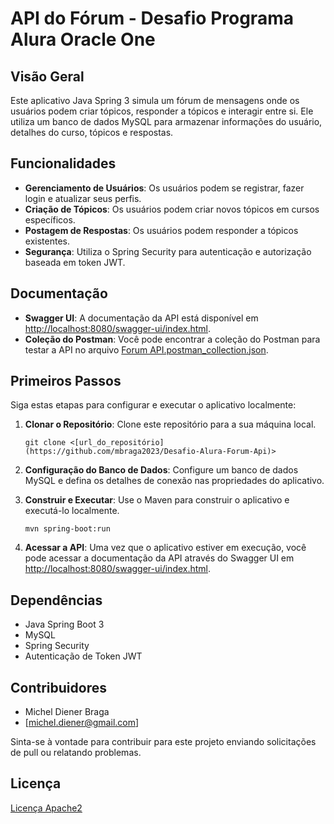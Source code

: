 # API do Fórum -  Desafio Programa Alura Oracle One

## Visão Geral
Este aplicativo Java Spring 3 simula um fórum de mensagens onde os usuários podem criar tópicos, responder a tópicos e interagir entre si. Ele utiliza um banco de dados MySQL para armazenar informações do usuário, detalhes do curso, tópicos e respostas.

## Funcionalidades
- **Gerenciamento de Usuários**: Os usuários podem se registrar, fazer login e atualizar seus perfis.
- **Criação de Tópicos**: Os usuários podem criar novos tópicos em cursos específicos.
- **Postagem de Respostas**: Os usuários podem responder a tópicos existentes.
- **Segurança**: Utiliza o Spring Security para autenticação e autorização baseada em token JWT.

## Documentação
- **Swagger UI**: A documentação da API está disponível em [http://localhost:8080/swagger-ui/index.html](http://localhost:8080/swagger-ui/index.html).
- **Coleção do Postman**: Você pode encontrar a coleção do Postman para testar a API no arquivo [Forum API.postman_collection.json](Forum%20API.postman_collection.json).

## Primeiros Passos
Siga estas etapas para configurar e executar o aplicativo localmente:

1. **Clonar o Repositório**: Clone este repositório para a sua máquina local.
   ```
   git clone <[url_do_repositório](https://github.com/mbraga2023/Desafio-Alura-Forum-Api)>
   ```

2. **Configuração do Banco de Dados**: Configure um banco de dados MySQL e defina os detalhes de conexão nas propriedades do aplicativo.

3. **Construir e Executar**: Use o Maven para construir o aplicativo e executá-lo localmente.
   ```
   mvn spring-boot:run
   ```

4. **Acessar a API**: Uma vez que o aplicativo estiver em execução, você pode acessar a documentação da API através do Swagger UI em [http://localhost:8080/swagger-ui/index.html](http://localhost:8080/swagger-ui/index.html).

## Dependências
- Java Spring Boot 3
- MySQL
- Spring Security
- Autenticação de Token JWT

## Contribuidores
- Michel Diener Braga
- [michel.diener@gmail.com]

Sinta-se à vontade para contribuir para este projeto enviando solicitações de pull ou relatando problemas.

## Licença
[Licença Apache2](LICENSE)
